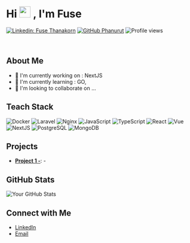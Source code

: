 <div align="left">

  <h1> 
    Hi <img src="https://raw.githubusercontent.com/MartinHeinz/MartinHeinz/master/wave.gif" width="30px"> , I'm Fuse
  </h1> 
  
  [![Linkedin: Fuse Thanakorn](https://img.shields.io/badge/-Fuse_thanakorn-blue?style=flat-square&logo=Linkedin&logoColor=white&link=https://www.linkedin.com/in/fuse-thanakorn/)](https://www.linkedin.com/in/fuse-thanakorn/)
  [![GitHub Phanurut](https://img.shields.io/github/followers/fuse-muze?label=follow&style=social)](https://github.com/fuse-muze)
  ![Profile views](https://komarev.com/ghpvc/?username=fuse-muze)
</div>

</br>

## About Me
- 🔭 I'm currently working on : NextJS
- 🌱 I'm currently learning : GO, 
- 👯 I'm looking to collaborate on ...

## Teach Stack
<div>
  <img src="https://skillicons.dev/icons?i=docker" alt="Docker" /> <img src="https://skillicons.dev/icons?i=laravel" alt="Laravel" /> <img src="https://skillicons.dev/icons?i=nginx" alt="Nginx" /> <img src="https://skillicons.dev/icons?i=js" alt="JavaScript" /> <img src="https://skillicons.dev/icons?i=typescript" alt="TypeScript" /> <img src="https://skillicons.dev/icons?i=react" alt="React" /> <img src="https://skillicons.dev/icons?i=vue" alt="Vue" /> <img src="https://skillicons.dev/icons?i=nextjs" alt="NextJS" /> <img src="https://skillicons.dev/icons?i=postgres" alt="PostgreSQL" /> <img src="https://skillicons.dev/icons?i=mongodb" alt="MongoDB" />
</div>

## Projects
- **[Project 1 -](link-to-project-1)**: -


## GitHub Stats
![Your GitHub Stats](https://github-readme-stats.vercel.app/api?username=your-github-username&show_icons=true&theme=dark)

## Connect with Me
- [LinkedIn](https://www.linkedin.com/in/fuse-thanakorn/)
- [Email](mailto:thanakorn13.work@gmail.com)
